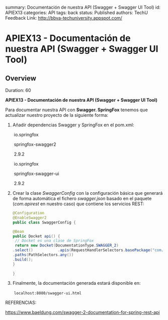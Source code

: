 summary: Documentación de nuestra API (Swagger + Swagger UI Tool)
id: APIEX13
categories: API
tags: back
status: Published 
authors: TechU
Feedback Link: http://bbva-techuniversity.appspot.com/

# APIEX13 - Documentación de nuestra API (Swagger + Swagger UI Tool)
<!-- ------------------------ -->
## Overview 
Duration: 60

**APIEX13 - Documentación de nuestra API (Swagger + Swagger UI Tool)**

Para documentar nuestra API con **Swagger. SpringFox** tenemos que actualizar nuestro proyecto de la siguiente forma:

1. Añadir dependencias Swagger  y SpringFox en el pom.xml:

   <dependency>

   ​	<groupId>io.springfox</groupId>

   ​	<artifactId>springfox-swagger2</artifactId>

   ​	<version>2.9.2</version>

   </dependency>

   <dependency>

   ​	<groupId>io.springfox</groupId>

   ​	<artifactId>springfox-swagger-ui</artifactId>

   ​	<version>2.9.2</version>

   </dependency>

2. Crear la clase *SwaggerConfig* con la configuración básica que generará de forma automática el fichero *swagger.json* basado en el paquete (*com.apirest* en nuestro caso) que contiene los servicios REST:

   ```java
   @Configuration
   @EnableSwagger2
   public class SwaggerConfig {
   
   @Bean
   public Docket api() {
    // Docket es una clase de SpringFox
    return new Docket(DocumentationType.SWAGGER_2)
   .select()   		   .apis(RequestHandlerSelectors.basePackage("com.apirest"))
   .paths(PathSelectors.any())
   .build();
   }
       
   }
   ```

   

3. Finalmente, la documentación generada estará disponible en:

   ​		`localhost:8080/swagger-ui.html`

REFERENCIAS:

https://www.baeldung.com/swagger-2-documentation-for-spring-rest-api